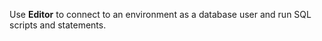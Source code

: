 Use **Editor** to connect to an environment as a database user and run SQL scripts and statements.

